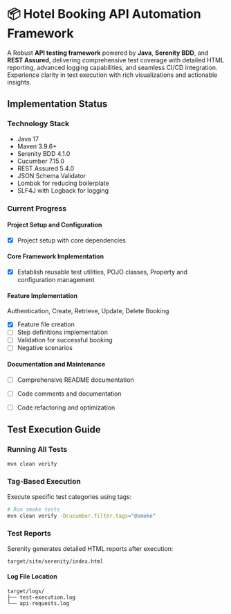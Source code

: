 # 📦 Hotel Booking API Automation Framework

A Robust **API testing framework** powered by **Java**, **Serenity BDD**, and **REST Assured**, delivering
comprehensive test coverage with detailed HTML reporting, advanced logging capabilities, and seamless CI/CD integration.
Experience clarity in test execution with rich visualizations and actionable insights.

## Implementation Status

### Technology Stack
- Java 17
- Maven 3.9.6+
- Serenity BDD 4.1.0
- Cucumber 7.15.0
- REST Assured 5.4.0
- JSON Schema Validator
- Lombok for reducing boilerplate
- SLF4J with Logback for logging

### Current Progress

#### Project Setup and Configuration
- [x] Project setup with core dependencies

#### Core Framework Implementation
- [x] Establish reusable test utilities, POJO classes, Property and configuration management

#### Feature Implementation
Authentication, Create, Retrieve, Update, Delete Booking
- [x] Feature file creation
- [ ] Step definitions implementation
- [ ] Validation for successful booking
- [ ] Negative scenarios

#### Documentation and Maintenance
- [ ] Comprehensive README documentation
- [ ] Code comments and documentation
- [ ] Code refactoring and optimization


## Test Execution Guide

### Running All Tests
```bash
mvn clean verify
```

### Tag-Based Execution
Execute specific test categories using tags:

```bash
# Run smoke tests
mvn clean verify -Dcucumber.filter.tags="@smoke"

```
### Test Reports
Serenity generates detailed HTML reports after execution:
```
target/site/serenity/index.html
```
#### Log File Location
```
target/logs/
├── test-execution.log
└── api-requests.log

```
